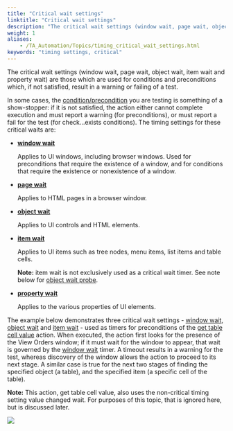 ```yaml
--- 
title: "Critical wait settings"
linktitle: "Critical wait settings"
description: "The critical wait settings (window wait, page wait, object wait, item wait and property wait) are those which are used for conditions and preconditions which, if not satisfied, result in a warning or failing of a test."
weight: 1
aliases: 
    - /TA_Automation/Topics/timing_critical_wait_settings.html
keywords: "timing settings, critical"
---
```


The critical wait settings \(window wait, page wait, object wait, item wait and property wait\) are those which are used for conditions and preconditions which, if not satisfied, result in a warning or failing of a test.

In some cases, the [condition/precondition](/TA_Automation/Topics/timing_preconditions.html) you are testing is something of a show-stopper: if it is not satisfied, the action either cannot complete execution and must report a warning \(for preconditions\), or must report a fail for the test \(for check…exists conditions\). The timing settings for these critical waits are:

-   **[window wait](/TA_Automation/Topics/bis_window_wait.html)**

    Applies to UI windows, including browser windows. Used for preconditions that require the existence of a window, and for conditions that require the existence or nonexistence of a window.

-   **[page wait](/TA_Automation/Topics/bis_page_wait.html)**

    Applies to HTML pages in a browser window.

-   **[object wait](/TA_Automation/Topics/bis_object_wait.html)**

    Applies to UI controls and HTML elements.

-   **[item wait](/TA_Automation/Topics/bis_item_wait.html)**

    Applies to UI items such as tree nodes, menu items, list items and table cells.

    **Note:** item wait is not exclusively used as a critical wait timer. See note below for [object wait probe](/TA_Automation/Topics/bis_object_wait_probe.html).

-   **[property wait](/TA_Automation/Topics/bis_property_wait.html)**

    Applies to the various properties of UI elements.


The example below demonstrates three critical wait settings - [window wait](/TA_Automation/Topics/bis_window_wait.html), [object wait](/TA_Automation/Topics/bis_object_wait.html) and [item wait](/TA_Automation/Topics/bis_item_wait.html) - used as timers for preconditions of the [get table cell value](/TA_Automation/Topics/bia_get_table_cell_value.html) action. When executed, the action first looks for the presence of the View Orders window; if it must wait for the window to appear, that wait is governed by the [window wait](/TA_Automation/Topics/bis_window_wait.html) timer. A timeout results in a warning for the test, whereas discovery of the window allows the action to proceed to its next stage. A similar case is true for the next two stages of finding the specified object \(a table\), and the specified item \(a specific cell of the table\).

**Note:** This action, get table cell value, also uses the non-critical timing setting value changed wait. For purposes of this topic, that is ignored here, but is discussed later.

![](/images/TA_Automation/Images/timing_stages_of_get_table_cell_value_01.png)


